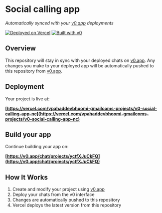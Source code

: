 # Social calling app

*Automatically synced with your [v0.app](https://v0.app) deployments*

[![Deployed on Vercel](https://img.shields.io/badge/Deployed%20on-Vercel-black?style=for-the-badge&logo=vercel)](https://vercel.com/vpahaddevbhoomi-gmailcoms-projects/v0-social-calling-app-nc)
[![Built with v0](https://img.shields.io/badge/Built%20with-v0.app-black?style=for-the-badge)](https://v0.app/chat/projects/yctfXJuCkFQ)

## Overview

This repository will stay in sync with your deployed chats on [v0.app](https://v0.app).
Any changes you make to your deployed app will be automatically pushed to this repository from [v0.app](https://v0.app).

## Deployment

Your project is live at:

**[https://vercel.com/vpahaddevbhoomi-gmailcoms-projects/v0-social-calling-app-nc](https://vercel.com/vpahaddevbhoomi-gmailcoms-projects/v0-social-calling-app-nc)**

## Build your app

Continue building your app on:

**[https://v0.app/chat/projects/yctfXJuCkFQ](https://v0.app/chat/projects/yctfXJuCkFQ)**

## How It Works

1. Create and modify your project using [v0.app](https://v0.app)
2. Deploy your chats from the v0 interface
3. Changes are automatically pushed to this repository
4. Vercel deploys the latest version from this repository
